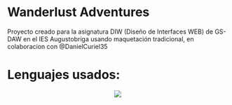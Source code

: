 ﻿# Wanderlust Adventures
Proyecto creado para la asignatura DIW (Diseño de Interfaces WEB) de GS-DAW en el IES Augustobriga usando maquetación tradicional, en colaboracion con @DanielCuriel35
# Lenguajes usados:
 <div align="center">
    <img src="https://skillicons.dev/icons?i=html,css" />
</div>
